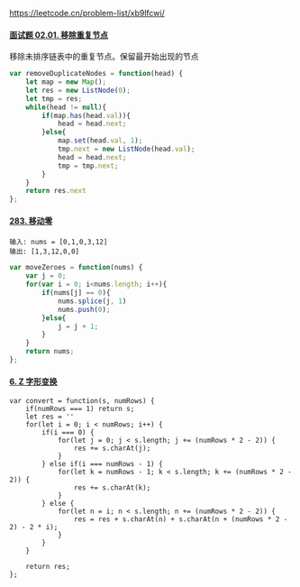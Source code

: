 https://leetcode.cn/problem-list/xb9lfcwi/

#### [面试题 02.01. 移除重复节点](https://leetcode.cn/problems/remove-duplicate-node-lcci/)

移除未排序链表中的重复节点。保留最开始出现的节点

```js
var removeDuplicateNodes = function(head) {
    let map = new Map();
    let res = new ListNode(0);
    let tmp = res;
    while(head != null){
        if(map.has(head.val)){
            head = head.next;
        }else{
            map.set(head.val, 1);
            tmp.next = new ListNode(head.val);
            head = head.next;
            tmp = tmp.next;
        }
    }
    return res.next
};
```

#### [283. 移动零](https://leetcode.cn/problems/move-zeroes/)

```
输入: nums = [0,1,0,3,12]
输出: [1,3,12,0,0]
```

```js
var moveZeroes = function(nums) {
    var j = 0;
    for(var i = 0; i<nums.length; i++){
        if(nums[j] == 0){
            nums.splice(j, 1)
            nums.push(0);
        }else{
            j = j + 1;
        }
    }
    return nums;
};
```

#### [6. Z 字形变换](https://leetcode.cn/problems/zigzag-conversion/)

```
var convert = function(s, numRows) {
    if(numRows === 1) return s;
    let res = ''
    for(let i = 0; i < numRows; i++) {
        if(i === 0) {
            for(let j = 0; j < s.length; j += (numRows * 2 - 2)) {
                res += s.charAt(j);
            }
        } else if(i === numRows - 1) {
            for(let k = numRows - 1; k < s.length; k += (numRows * 2 - 2)) {
                res += s.charAt(k);
            }
        } else {
            for(let n = i; n < s.length; n += (numRows * 2 - 2)) {
                res = res + s.charAt(n) + s.charAt(n + (numRows * 2 - 2) - 2 * i);
            }
        }
    }

    return res;
};
```


